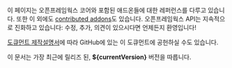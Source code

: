 이 페이지는 오픈프레임웍스 코어와 포함된 애드온들에 대한 레퍼런스를 다루고 있습니다. 또한 이 외에도 [contributed addons](http://ofxaddons.com/)도 있습니다. 오픈프레임웍스 API는 지속적으로 진화하고 있습니다: 수정, 추가, 의견이 있으시다면 언제든지 환영입니다! 

[도큐먼트 제작설명서](/tutorials/10_developers/003_contributing_to_the_documentation/)에 따라 GitHub에 있는 이 도큐먼트에 공헌하실 수도 있습니다.

이 문서는 가장 최근에 릴리즈 된, __${currentVersion}__ 버전을 따릅니다.